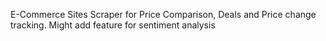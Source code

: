 E-Commerce Sites Scraper for Price Comparison, Deals and Price change tracking. Might add feature for sentiment analysis
